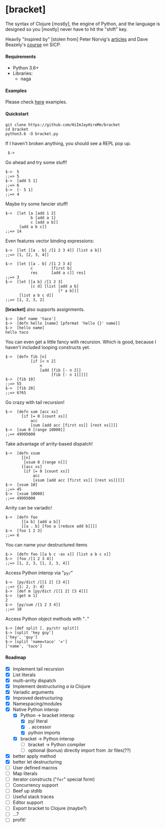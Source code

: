 # [bracket]

The syntax of Clojure [mostly], the engine of Python, and  the language is designed so you [mostly] never have to hit the "shift" key.  

Heavily "inspired by" [stolen from] Peter Norvig's [articles](http://norvig.com/lispy2.html) and Dave Beazely's [course](http://www.dabeaz.com/chicago/sicp.html) on SICP.

#### Requirements
* Python 3.6+
* Libraries:
	* naga
	
#### Examples

Please check [here](https://github.com/HiImJayHireMe/Now_Thats_A_Portfolio/tree/master/bracket_work) examples.
	
#### Quickstart

    git clone https://github.com/HiImJayHireMe/bracket
    cd bracket
    python3.6 -O bracket.py
    
 If I haven't broken anything, you should see a REPL pop up.  
 
     $->
 
 Go ahead and try some stuff!
 
	$->  5
	;;=> 5
	$->  [add 5 1]
	;;=> 6
	$->  [- 5 1]
	;;=> 4

Maybe try some fancier stuff!

	$->  [let [a [add 1 2]
               b [add a 1]
               c [add a b]]
          [add a b c]]
	;;=> 14

Even features vector binding expressions:

    $->  [let [[a . b] /[1 2 3 4]] [list a b]]
    ;;=> [1, [2, 3, 4]]
    
    $->  [let [[a . b] /[1 2 3 4]
               c        [first b]
               res      [add a c]] res]
    ;;=> 3
    $->  [let [[a b] /[1 2 3] 
               [c d] [list [add a b]
                           [* a b]]]
          [list a b c d]]
    ;;=> [1, 2, 3, 2]
    

**[bracket]** also supports assignments.

	$->  [def name 'taco']
	$->  [defn hello [name] [pformat 'hello {}' name]]
	$->  [hello name]
	hello taco

You can even get a little fancy with recursion.  Which is good, because I haven't included looping constructs yet.

	$->  [defn fib [n]
  	           [if [< n 2]
	               n
	               [add [fib [- n 2]]
	                    [fib [- n 1]]]]]
	$->  [fib 10]
	;;=> 55
	$->  [fib 20]
	;;=> 6765

Go crazy with tail recursion!

    $->  [defn sum [acc xs]
           [if [= 0 [count xs]]
               acc
               [sum [add acc [first xs]] [rest xs]]]]
    $->  [sum 0 [range 10000]]
    ;;=> 49995000
    
Take advantage of arrity-based dispatch!

    $->  [defn xsum 
           [[n]
            [xsum 0 [range n]]]
           [[acc xs]
            [if [= 0 [count xs]]
                acc
                [xsum [add acc [first xs]] [rest xs]]]]]
    $->  [xsum 10]
    ;;=> 45
    $->  [xsum 10000]
    ;;=> 49995000

Arrity can be variadic!

    $->  [defn foo 
           [[a b] [add a b]]
           [[a . b] [foo a [reduce add b]]]]
    $->  [foo 1 2 3]
    ;;=> 6


You can name your destructured items

    $->  [defn foo [[a b c -as x]] [list a b c x]]
    $->  [foo /[1 2 3 4]]
    ;;=> [1, 2, 3, [1, 2, 3, 4]]


Access Python interop via "`py/`"

    $->  [py/dict /[[1 2] [3 4]]
    ;;=> {1: 2, 3: 4}
    $->  [def m [py/dict /[[1 2] [3 4]]]
    $->  [get m 1]
    2
    $->  [py/sum /[1 2 3 4]]
    ;;=> 10
    

Access Python object methods with "`.`"

    $-> [def split [. py/str split]]
    $-> [split 'hey guy']
    ['hey', 'guy']
    $-> [split 'name=taco' '=']
    ['name', 'taco']

#### Roadmap

* [x] Implement tail recursion
* [x] List literals
* [x] multi-arrity dispatch
* [x] Implement destructuring _a la_ Clojure
* [x] Variadic arguments
* [x] Improved destructuring
* [x] Namespacing/modules
* [x] Native Python interop
  * [x] Python -> bracket interop    
    * [x] py/ literal
    * [x] `.` accessor
    * [x] python imports
  * [x] bracket -> Python interop
    * [ ] bracket -> Python compiler
    * [ ] optional (bonus) directly import from .br files(??) 

* [x] better apply method
* [x] better let destructuring
* [ ] User defined macros
* [ ] Map literals
* [ ] iterator constructs ("`for`" special form)
* [ ] Concurrency support
* [ ] Beef up stdlib
* [ ] Useful stack traces
* [ ] Editor support
* [ ] Export bracket to Clojure (maybe?)
* [ ] ...?
* [ ] profit!